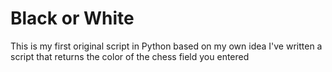 # Black or White
This is my first original script in Python based on my own idea
I've written a script that returns the color of the chess field you entered

